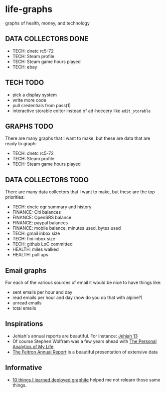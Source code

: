 life-graphs
===========

graphs of health, money, and technology

DATA COLLECTORS DONE
--------------------

* TECH: dnetc rc5-72
* TECH: Steam profile
* TECH: Steam game hours played
* TECH: ebay

TECH TODO
---------

* pick a display system
* write more code
* pull credentials from pass(1)
* interactive storable editor instead of ad-hoccery like `edit_storable`

GRAPHS TODO
-----------

There are many graphs that I want to make, but these are data that are ready to graph:

* TECH: dnetc rc5-72
* TECH: Steam profile
* TECH: Steam game hours played

DATA COLLECTORS TODO
--------------------

There are many data collectors that I want to make, but these are the top priorities:

* TECH: dnetc ogr summary and history
* FINANCE: Citi balances
* FINANCE: OpenSRS balance
* FINANCE: paypal balances
* FINANCE: mobile balance, minutes used, bytes used
* TECH: gmail inbox size
* TECH: fini inbox size
* TECH: github LoC committed
* HEALTH: miles walked
* HEALTH: pull ups

Email graphs
------------

For each of the various sources of email it would be nice to have things like:

* sent emails per hour and day
* read emails per hour and day (how do you do that with alpine?)
* unread emails
* total emails

Inspirations
------------

* Jehiah's annual reports are beautiful.  For instance: [Jehiah 13](http://jehiah.cz/one-three/)
* Of course Stephen Wolfram was a few years ahead with [The Personal Analytics of My Life](http://blog.stephenwolfram.com/2012/03/the-personal-analytics-of-my-life/).
* [The Feltron Annual Report](http://feltron.com/ar12_01.html) is a beautiful presentation of extensive data

Informative
-----------

* [10 things I learned deployed graphite](http://kevinmccarthy.org/blog/2013/07/18/10-things-i-learned-deploying-graphite/) helped me not relearn those same things.
